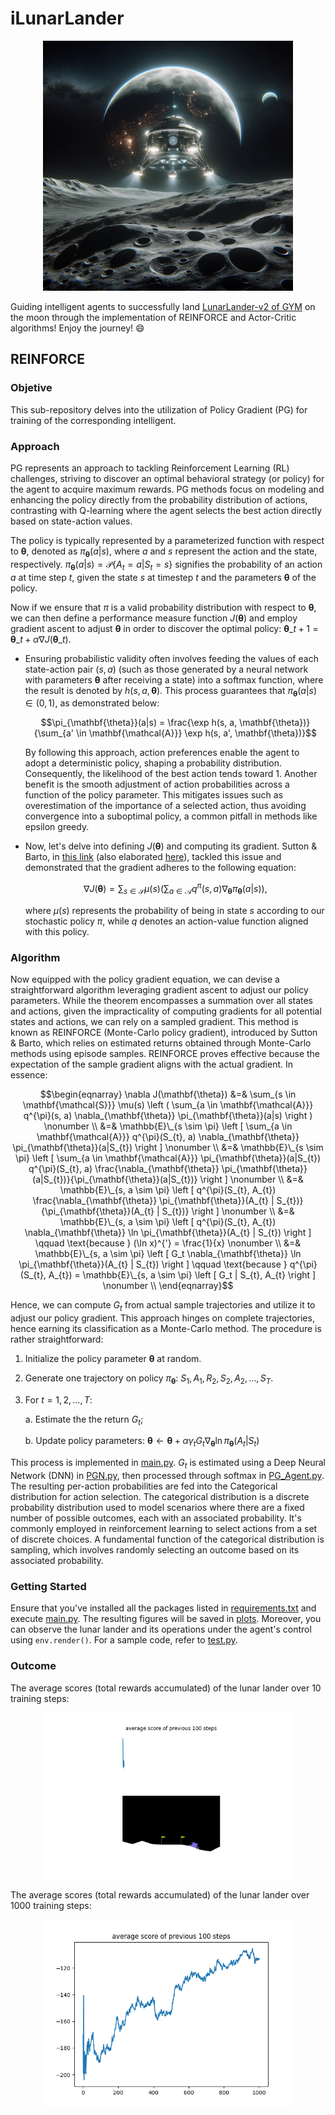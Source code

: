 # iLunarLander

<div align="center">
  <img src="iLunarLander.jpg" alt="drawing" width="400"/>
</div>

Guiding intelligent agents to successfully land [LunarLander-v2 of GYM](https://gymnasium.farama.org/environments/box2d/lunar_lander/) on the moon through the implementation of REINFORCE and Actor-Critic algorithms! Enjoy the journey! 😄

## REINFORCE

### Objetive
This sub-repository delves into the utilization of Policy Gradient (PG) for training of the corresponding intelligent.

### Approach
PG represents an approach to tackling Reinforcement Learning (RL) challenges, striving to discover an optimal behavioral strategy (or policy) for the agent to acquire maximum rewards. PG methods focus on modeling and enhancing the policy directly from the probability distribution of actions, contrasting with Q-learning where the agent selects the best action directly based on state-action values.

The policy is typically represented by a parameterized function with respect to $\mathbf{\theta}$, denoted as $\pi_{\mathbf{\theta}}(a|s)$, where $a$ and $s$ represent the action and the state, respectively. $\pi_{\mathbf{\theta}}(a|s) = \mathcal{P} \lbrace A_{t} = a | S_{t} = s \rbrace$ signifies the probability of an action $a$ at time step $t$, given the state $s$ at timestep $t$ and the parameters $\mathbf{\theta}$ of the policy.

Now if we ensure that $\pi$ is a valid probability distribution with respect to ${\mathbf{\theta}}$, we can then define a performance measure function $J(\mathbf{\theta})$ and employ gradient ascent to adjust $\mathbf{\theta}$ in order to discover the optimal policy: $\mathbf{\theta}\_{t+1} = \mathbf{\theta}\_{t} + \alpha \nabla J(\mathbf{\theta}\_{t})$.

- Ensuring probabilistic validity often involves feeding the values of each state-action pair ($s, a$) (such as those generated by a neural network with parameters $\mathbf{\theta}$ after receiving a state) into a softmax function, where the result is denoted by $h(s, a, \mathbf{\theta})$. This process guarantees that $\pi_{\mathbf{\theta}}(a|s) \in (0, 1)$, as demonstrated below:

  $$\pi_{\mathbf{\theta}}(a|s) = \frac{\exp h(s, a, \mathbf{\theta})}{\sum_{a' \in \mathbf{\mathcal{A}}} \exp h(s, a', \mathbf{\theta})}$$

  By following this approach, action preferences enable the agent to adopt a deterministic policy, shaping a probability distribution. Consequently, the likelihood of the best action tends toward $1$. Another benefit is the smooth adjustment of action probabilities across a function of the policy parameter. This mitigates issues such as overestimation of the importance of a selected action, thus avoiding convergence into a suboptimal policy, a common pitfall in methods like epsilon greedy.

- Now, let's delve into defining $J(\mathbf{\theta})$ and computing its gradient. Sutton & Barto, in [this link](http://incompleteideas.net/book/bookdraft2017nov5.pdf) (also elaborated [here](https://lilianweng.github.io/posts/2018-04-08-policy-gradient/)), tackled this issue and demonstrated that the gradient adheres to the following equation:

  $$\nabla J(\mathbf{\theta}) = \sum_{s \in \mathbf{\mathcal{S}}} \mu(s) \left ( \sum_{a \in \mathbf{\mathcal{A}}} q^{\pi}(s, a) \nabla_{\mathbf{\theta}} \pi_{\mathbf{\theta}}(a|s) \right ),$$
  
  where $\mu(s)$ represents the probability of being in state $s$ according to our stochastic policy $\pi$, while $q$ denotes an action-value function aligned with this policy.

### Algorithm

Now equipped with the policy gradient equation, we can devise a straightforward algorithm leveraging gradient ascent to adjust our policy parameters. While the theorem encompasses a summation over all states and actions, given the impracticality of computing gradients for all potential states and actions, we can rely on a sampled gradient. This method is known as REINFORCE (Monte-Carlo policy gradient), introduced by Sutton & Barto, which relies on estimated returns obtained through Monte-Carlo methods using episode samples. REINFORCE proves effective because the expectation of the sample gradient aligns with the actual gradient. In essence:

$$\begin{eqnarray} 
\nabla J(\mathbf{\theta}) &=& \sum_{s \in \mathbf{\mathcal{S}}} \mu(s) \left ( \sum_{a \in \mathbf{\mathcal{A}}} q^{\pi}(s, a) \nabla_{\mathbf{\theta}} \pi_{\mathbf{\theta}}(a|s) \right ) \nonumber \\
&=& \mathbb{E}\_{s \sim \pi} \left [ \sum_{a \in \mathbf{\mathcal{A}}} q^{\pi}(S_{t}, a) \nabla_{\mathbf{\theta}} \pi_{\mathbf{\theta}}(a|S_{t}) \right ] \nonumber \\
&=& \mathbb{E}\_{s \sim \pi} \left [ \sum_{a \in \mathbf{\mathcal{A}}} \pi_{\mathbf{\theta}}(a|S_{t}) q^{\pi}(S_{t}, a) \frac{\nabla_{\mathbf{\theta}} \pi_{\mathbf{\theta}}(a|S_{t})}{\pi_{\mathbf{\theta}}(a|S_{t})} \right ] \nonumber \\
&=& \mathbb{E}\_{s, a \sim \pi} \left [ q^{\pi}(S_{t}, A_{t}) \frac{\nabla_{\mathbf{\theta}} \pi_{\mathbf{\theta}}(A_{t} | S_{t})}{\pi_{\mathbf{\theta}}(A_{t} | S_{t})} \right ] \nonumber \\
&=& \mathbb{E}\_{s, a \sim \pi} \left [ q^{\pi}(S_{t}, A_{t}) \nabla_{\mathbf{\theta}} \ln \pi_{\mathbf{\theta}}(A_{t} | S_{t}) \right ] \qquad \text{because } (\ln x)^{'} = \frac{1}{x} \nonumber \\
&=& \mathbb{E}\_{s, a \sim \pi} \left [ G_t \nabla_{\mathbf{\theta}} \ln \pi_{\mathbf{\theta}}(A_{t} | S_{t}) \right ] \qquad \text{because } q^{\pi}(S_{t}, A_{t}) = \mathbb{E}\_{s, a \sim \pi} \left [ G_t | S_{t}, A_{t} \right ] \nonumber \\
\end{eqnarray}$$

Hence, we can compute $G_t$ from actual sample trajectories and utilize it to adjust our policy gradient. This approach hinges on complete trajectories, hence earning its classification as a Monte-Carlo method. The procedure is rather straightforward:

1. Initialize the policy parameter $\mathbf{\theta}$ at random.
  
2. Generate one trajectory on policy $\pi_{\mathbf{\theta}}$: $S_1, A_1, R_2, S_2, A_2, ..., S_T$.

3. For $t = 1, 2, ..., T$:
   
   a. Estimate the the return $G_t$;
  
   b. Update policy parameters: $\mathbf{\theta} \gets \mathbf{\theta} + \alpha \gamma_t G_t \nabla_{\mathbf{\theta}} \ln \pi_{\mathbf{\theta}}(A_{t} | S_{t})$

This process is implemented in [main.py](REINFORCE/main.py). $G_t$ is estimated using a Deep Neural Network (DNN) in [PGN.py](REINFORCE/PGN.py), then processed through softmax in [PG_Agent.py](REINFORCE/PG_Agent.py). The resulting per-action probabilities are fed into the Categorical distribution for action selection. The categorical distribution is a discrete probability distribution used to model scenarios where there are a fixed number of possible outcomes, each with an associated probability. It's commonly employed in reinforcement learning to select actions from a set of discrete choices. A fundamental function of the categorical distribution is sampling, which involves randomly selecting an outcome based on its associated probability.

### Getting Started

Ensure that you've installed all the packages listed in [requirements.txt](REINFORCE/requirements.txt) and execute [main.py](REINFORCE/main.py). The resulting figures will be saved in [plots](REINFORCE/plots/). Moreover, you can observe the lunar lander and its operations under the agent's control using `env.render()`. For a sample code, refer to [test.py](REINFORCE/test.py).


### Outcome

The average scores (total rewards accumulated) of the lunar lander over 10 training steps:

<div align="center">
  <img src="REINFORCE/plots/REINFORCE_LunarLander-v2_0.0005_10.png" alt="drawing" width="400"/>
</div>

The average scores (total rewards accumulated) of the lunar lander over 1000 training steps:

<div align="center">
  <img src="REINFORCE/plots/REINFORCE_LunarLander-v2_0.0005_1000.png" alt="drawing" width="400"/>
</div>
